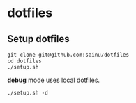 # dotfiles

## Setup dotfiles

```
git clone git@github.com:sainu/dotfiles
cd dotfiles
./setup.sh
```

**debug** mode uses local dotfiles.

```
./setup.sh -d
```
